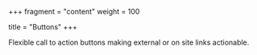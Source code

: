 +++
fragment = "content"
weight = 100

title = "Buttons"
+++

Flexible call to action buttons making external or on site links actionable.
